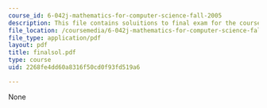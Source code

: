 ```yaml
---
course_id: 6-042j-mathematics-for-computer-science-fall-2005
description: This file contains soluitions to final exam for the course.
file_location: /coursemedia/6-042j-mathematics-for-computer-science-fall-2005/2268fe4dd60a8316f50cd0f93fd519a6_finalsol.pdf
file_type: application/pdf
layout: pdf
title: finalsol.pdf
type: course
uid: 2268fe4dd60a8316f50cd0f93fd519a6

---
```

None